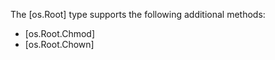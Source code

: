 The [os.Root] type supports the following additional methods:

  * [os.Root.Chmod]
  * [os.Root.Chown]
